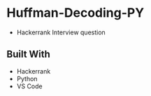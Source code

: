 # Huffman-Decoding-PY
- Hackerrank Interview question

## Built With
- Hackerrank
- Python
- VS Code
